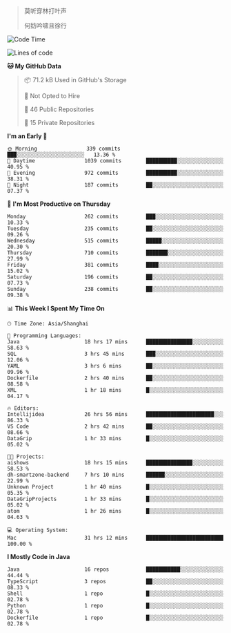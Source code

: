 > 莫听穿林打叶声
> 
> 何妨吟啸且徐行

<!-- ![Github Stats](https://github-readme-stats.vercel.app/api?username=catch6&count_private=true&show_icons=true&theme=gruvbox) -->

<!-- ![Top Langs](https://github-readme-stats.vercel.app/api/top-langs/?username=catch6&layout=compact) -->

<!--START_SECTION:waka-->
![Code Time](http://img.shields.io/badge/Code%20Time-1%2C028%20hrs%2037%20mins-blue)

![Lines of code](https://img.shields.io/badge/From%20Hello%20World%20I%27ve%20Written-9.3%20million%20lines%20of%20code-blue)

**🐱 My GitHub Data** 

> 📦 71.2 kB Used in GitHub's Storage 
 > 
> 🚫 Not Opted to Hire
 > 
> 📜 46 Public Repositories 
 > 
> 🔑 15 Private Repositories 
 > 
**I'm an Early 🐤** 

```text
🌞 Morning                339 commits         ███░░░░░░░░░░░░░░░░░░░░░░   13.36 % 
🌆 Daytime                1039 commits        ██████████░░░░░░░░░░░░░░░   40.95 % 
🌃 Evening                972 commits         ██████████░░░░░░░░░░░░░░░   38.31 % 
🌙 Night                  187 commits         ██░░░░░░░░░░░░░░░░░░░░░░░   07.37 % 
```
📅 **I'm Most Productive on Thursday** 

```text
Monday                   262 commits         ███░░░░░░░░░░░░░░░░░░░░░░   10.33 % 
Tuesday                  235 commits         ██░░░░░░░░░░░░░░░░░░░░░░░   09.26 % 
Wednesday                515 commits         █████░░░░░░░░░░░░░░░░░░░░   20.30 % 
Thursday                 710 commits         ███████░░░░░░░░░░░░░░░░░░   27.99 % 
Friday                   381 commits         ████░░░░░░░░░░░░░░░░░░░░░   15.02 % 
Saturday                 196 commits         ██░░░░░░░░░░░░░░░░░░░░░░░   07.73 % 
Sunday                   238 commits         ██░░░░░░░░░░░░░░░░░░░░░░░   09.38 % 
```


📊 **This Week I Spent My Time On** 

```text
🕑︎ Time Zone: Asia/Shanghai

💬 Programming Languages: 
Java                     18 hrs 17 mins      ███████████████░░░░░░░░░░   58.63 % 
SQL                      3 hrs 45 mins       ███░░░░░░░░░░░░░░░░░░░░░░   12.06 % 
YAML                     3 hrs 6 mins        ██░░░░░░░░░░░░░░░░░░░░░░░   09.96 % 
Dockerfile               2 hrs 40 mins       ██░░░░░░░░░░░░░░░░░░░░░░░   08.58 % 
XML                      1 hr 18 mins        █░░░░░░░░░░░░░░░░░░░░░░░░   04.17 % 

🔥 Editors: 
Intellijidea             26 hrs 56 mins      ██████████████████████░░░   86.33 % 
VS Code                  2 hrs 42 mins       ██░░░░░░░░░░░░░░░░░░░░░░░   08.66 % 
DataGrip                 1 hr 33 mins        █░░░░░░░░░░░░░░░░░░░░░░░░   05.02 % 

🐱‍💻 Projects: 
aishows                  18 hrs 15 mins      ███████████████░░░░░░░░░░   58.53 % 
dh-smartzone-backend     7 hrs 10 mins       ██████░░░░░░░░░░░░░░░░░░░   22.99 % 
Unknown Project          1 hr 40 mins        █░░░░░░░░░░░░░░░░░░░░░░░░   05.35 % 
DataGripProjects         1 hr 33 mins        █░░░░░░░░░░░░░░░░░░░░░░░░   05.02 % 
atom                     1 hr 26 mins        █░░░░░░░░░░░░░░░░░░░░░░░░   04.63 % 

💻 Operating System: 
Mac                      31 hrs 12 mins      █████████████████████████   100.00 % 
```

**I Mostly Code in Java** 

```text
Java                     16 repos            ███████████░░░░░░░░░░░░░░   44.44 % 
TypeScript               3 repos             ██░░░░░░░░░░░░░░░░░░░░░░░   08.33 % 
Shell                    1 repo              █░░░░░░░░░░░░░░░░░░░░░░░░   02.78 % 
Python                   1 repo              █░░░░░░░░░░░░░░░░░░░░░░░░   02.78 % 
Dockerfile               1 repo              █░░░░░░░░░░░░░░░░░░░░░░░░   02.78 % 
```




<!--END_SECTION:waka-->
